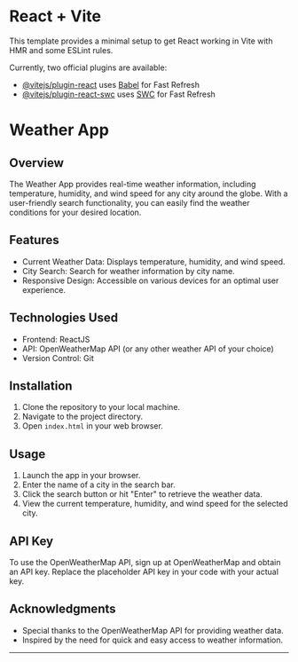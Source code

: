 # React + Vite

This template provides a minimal setup to get React working in Vite with HMR and some ESLint rules.

Currently, two official plugins are available:

- [@vitejs/plugin-react](https://github.com/vitejs/vite-plugin-react/blob/main/packages/plugin-react/README.md) uses [Babel](https://babeljs.io/) for Fast Refresh
- [@vitejs/plugin-react-swc](https://github.com/vitejs/vite-plugin-react-swc) uses [SWC](https://swc.rs/) for Fast Refresh
# Weather App

## Overview

The Weather App provides real-time weather information, including temperature, humidity, and wind speed for any city around the globe. With a user-friendly search functionality, you can easily find the weather conditions for your desired location.

## Features

- Current Weather Data: Displays temperature, humidity, and wind speed.
- City Search: Search for weather information by city name.
- Responsive Design: Accessible on various devices for an optimal user experience.

## Technologies Used

- Frontend: ReactJS
- API: OpenWeatherMap API (or any other weather API of your choice)
- Version Control: Git

## Installation

1. Clone the repository to your local machine.
2. Navigate to the project directory.
3. Open `index.html` in your web browser.

## Usage

1. Launch the app in your browser.
2. Enter the name of a city in the search bar.
3. Click the search button or hit "Enter" to retrieve the weather data.
4. View the current temperature, humidity, and wind speed for the selected city.

## API Key

To use the OpenWeatherMap API, sign up at OpenWeatherMap and obtain an API key. Replace the placeholder API key in your code with your actual key.


## Acknowledgments

- Special thanks to the OpenWeatherMap API for providing weather data.
- Inspired by the need for quick and easy access to weather information.

---